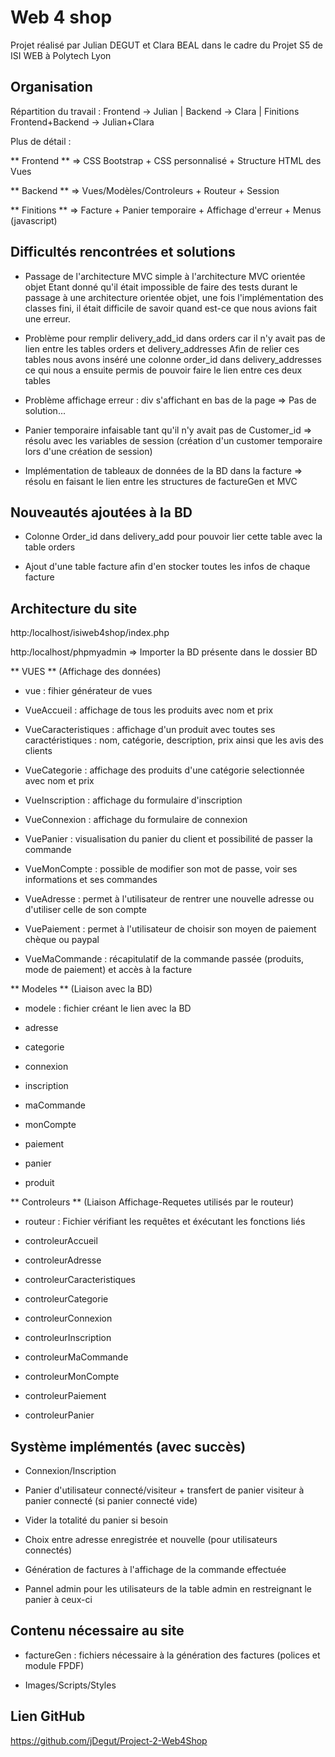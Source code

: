 # Web 4 shop

Projet réalisé par Julian DEGUT et Clara BEAL dans le cadre du Projet S5 de ISI WEB à Polytech Lyon

## Organisation

Répartition du travail : Frontend -> Julian | Backend -> Clara | Finitions Frontend+Backend -> Julian+Clara

Plus de détail :

** Frontend ** => CSS Bootstrap + CSS personnalisé + Structure HTML des Vues

** Backend ** => Vues/Modèles/Controleurs + Routeur + Session

** Finitions ** => Facture + Panier temporaire + Affichage d'erreur + Menus (javascript)

## Difficultés rencontrées et solutions

- Passage de l'architecture MVC simple à l'architecture MVC orientée objet
Etant donné qu'il était impossible de faire des tests durant le passage à une architecture orientée objet, une fois l'implémentation des classes fini, il était difficile de savoir quand est-ce que nous avions fait une erreur.

- Problème pour remplir delivery_add_id dans orders car il n'y avait pas de lien entre les tables orders et delivery_addresses
Afin de relier ces tables nous avons inséré une colonne order_id dans delivery_addresses ce qui nous a ensuite permis de pouvoir faire le lien entre ces deux tables

- Problème affichage erreur : div s'affichant en bas de la page => Pas de solution...

- Panier temporaire infaisable tant qu'il n'y avait pas de Customer_id => résolu avec les variables de session (création d'un customer temporaire lors d'une création de session)

- Implémentation de tableaux de données de la BD dans la facture => résolu en faisant le lien entre les structures de factureGen et MVC

## Nouveautés ajoutées à la BD

- Colonne Order_id dans delivery_add pour pouvoir lier cette table avec la table orders

- Ajout d'une table facture afin d'en stocker toutes les infos de chaque facture

## Architecture du site

http:/localhost/isiweb4shop/index.php

http:/localhost/phpmyadmin => Importer la BD présente dans le dossier BD

** VUES ** (Affichage des données)

- vue : fihier générateur de vues

- VueAccueil : affichage de tous les produits avec nom et prix

- VueCaracteristiques : affichage d'un produit avec toutes ses caractéristiques : nom, catégorie, description, prix ainsi que les avis des clients

- VueCategorie : affichage des produits d'une catégorie selectionnée avec nom et prix

- VueInscription : affichage du formulaire d'inscription

- VueConnexion : affichage du formulaire de connexion

- VuePanier : visualisation du panier du client et possibilité de passer la commande

- VueMonCompte : possible de modifier son mot de passe, voir ses informations et ses commandes

- VueAdresse : permet à l'utilisateur de rentrer une nouvelle adresse ou d'utiliser celle de son compte

- VuePaiement : permet à l'utilisateur de choisir son moyen de paiement chèque ou paypal

- VueMaCommande : récapitulatif de la commande passée (produits, mode de paiement) et accès à la facture

** Modeles ** (Liaison avec la BD)

- modele : fichier créant le lien avec la BD

- adresse

- categorie

- connexion

- inscription

- maCommande

- monCompte

- paiement

- panier

- produit

** Controleurs ** (Liaison Affichage-Requetes utilisés par le routeur)

- routeur : Fichier vérifiant les requêtes et éxécutant les fonctions liés

- controleurAccueil

- controleurAdresse

- controleurCaracteristiques

- controleurCategorie

- controleurConnexion

- controleurInscription

- controleurMaCommande

- controleurMonCompte

- controleurPaiement

- controleurPanier

## Système implémentés (avec succès)

- Connexion/Inscription

- Panier d'utilisateur connecté/visiteur + transfert de panier visiteur à panier connecté (si panier connecté vide)

- Vider la totalité du panier si besoin

- Choix entre adresse enregistrée et nouvelle (pour utilisateurs connectés)

- Génération de factures à l'affichage de la commande effectuée

- Pannel admin pour les utilisateurs de la table admin en restreignant le panier à ceux-ci

## Contenu nécessaire au site

- factureGen : fichiers nécessaire à la génération des factures (polices et module FPDF)

- Images/Scripts/Styles

## Lien GitHub

https://github.com/jDegut/Project-2-Web4Shop